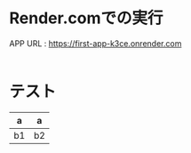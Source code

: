 # Render.comでの実行
APP URL : https://first-app-k3ce.onrender.com
<br><br>


# テスト

|a|a|
----|----
|b1|b2|
